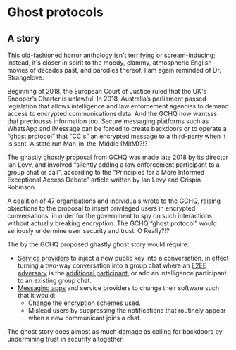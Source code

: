 # Ghost protocols

## A story

This old-fashioned horror anthology isn't terrifying or scream-inducing; instead, it's closer in spirit to the moody, clammy, atmospheric English movies of decades past, and parodies thereof. I am again reminded of Dr. Strangelove.

Beginning of 2018, the European Court of Justice ruled that the UK's Snooper’s Charter is unlawful. In 2018, Australia’s parliament passed legislation that allows intelligence and law enforcement agencies to demand access to encrypted communications data. And the GCHQ now wantsss that preciousss information too. Secure messaging platforms such as WhatsApp and iMessage can be forced to create backdoors or to operate a “ghost protocol” that “CC's” an encrypted message to a third-party when it is sent. A state run Man-in-the-Middle (MitM)?!?

The ghastly ghostly proposal from GCHQ was made late 2018 by its director Ian Levy, and involved “silently adding a law enforcement participant to a group chat or call”, according to the “Principles for a More Informed Exceptional Access Debate” article written by Ian Levy and Crispin Robinson.

A coalition of 47 organisations and individuals wrote to the GCHQ, raising objections to the proposal to insert privileged users in encrypted conversations, in order for the government to spy on such interactions without actually breaking encryption. The GCHQ “ghost protocol” would seriously undermine user security and trust. O Really?!? 

The by the GCHQ proposed ghastly ghost story would require:

* [Service providers](../adversaries/Service-provider.md) to inject a new public key into a conversation, in effect turning a two-way conversation into a group chat where an [E2EE adversary](../adversaries/E2EE-adversary.md) is the [additional participant](../adversaries/Malicious-group-member.md), or add an intelligence participant to an existing group chat.
* [Messaging apps](../../../mitigations/data/e2ee/Choosing-E2EE-messaging.md) and service providers to change their software such that it would:
    * Change the encryption schemes used.
    * Mislead users by suppressing the notifications that routinely appear when a new communicant joins a chat.

The ghost story does almost as much damage as calling for backdoors by undermining trust in security altogether. 
